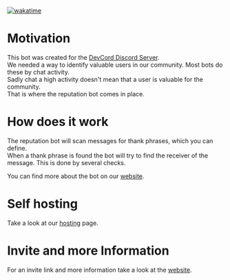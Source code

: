 [![wakatime](https://wakatime.com/badge/github/RainbowDashLabs/reputation-bot.svg)](https://wakatime.com/badge/github/RainbowDashLabs/reputation-bot)

# Motivation

This bot was created for the [DevCord Discord Server](https://discord.gg/gfEsr79d9a). \
We needed a way to identify valuable users in our community. Most bots do these by chat activity.\
Sadly chat a high activity doesn't mean that a user is valuable for the community.\
That is where the reputation bot comes in place.

# How does it work

The reputation bot will scan messages for thank phrases, which you can define.\
When a thank phrase is found the bot will try to find the receiver of the message. This is done by several checks.

You can find more about the bot on our [website](https://rainbowdashlabs.github.io/reputation-bot/).

# Self hosting

Take a look at our [hosting](https://rainbowdashlabs.github.io/reputation-bot/hosting/) page.

# Invite and more Information
For an invite link and more information take a look at the [website](https://rainbowdashlabs.github.io/reputation-bot/invite/).
